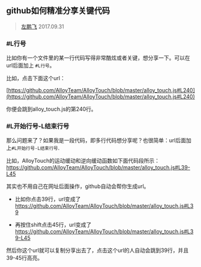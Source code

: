 ## github如何精准分享关键代码

> [左鹏飞](https://github.com/zuopf769) 2017.09.31

### #L行号

比如你有一个文件里的某一行代码写得非常酷炫或者关键，想分享一下。可以在url后面加上 `#L行号`。

比如，点击下面这个url：

[https://github.com/AlloyTeam/AlloyTouch/blob/master/alloy_touch.js#L240](https://github.com/AlloyTeam/AlloyTouch/blob/master/alloy_touch.js#L240)

你便会跳到alloy_touch.js的第240行。


### #L开始行号-L结束行号

那么问题来了？如果我是一段代码，即多行代码想分享呢？也很简单：url后面加上`#L开始行号-L结束行号`.


比如，AlloyTouch的运动缓动和逆向缓动函数如下面代码段所示：
https://github.com/AlloyTeam/AlloyTouch/blob/master/alloy_touch.js#L39-L45

其实也不用自己在网址后面操作，github自动会帮你生成url。

+ 比如你点击39行，url变成了
https://github.com/AlloyTeam/AlloyTouch/blob/master/alloy_touch.js#L39


+ 再按住shift点击45行，url变成了
https://github.com/AlloyTeam/AlloyTouch/blob/master/alloy_touch.js#L39-L45


然后你这个url就可以复制分享出去了，点击这个url的人自动会跳到39行，并且39-45行高亮。

